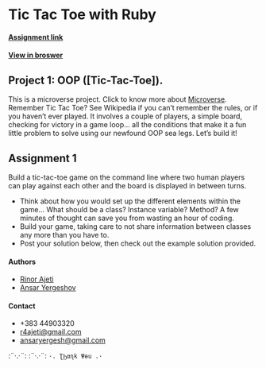 # Tic Tac Toe with Ruby

#### [Assignment link](https://www.theodinproject.com/courses/ruby-programming/lessons/oop)

#### [View in broswer](https://r4ajeti.github.io/Tic-Tac-Toe/)

## Project 1: OOP ([Tic-Tac-Toe]).

This is a microverse project. Click to know more about [Microverse](https://www.microverse.org/).
Remember Tic Tac Toe? See Wikipedia if you can’t remember the rules, or if you haven’t ever played. It involves a couple of players, a simple board, checking for victory in a game loop… all the conditions that make it a fun little problem to solve using our newfound OOP sea legs. Let’s build it! 

## Assignment 1

Build a tic-tac-toe game on the command line where two human players can play against each other and the board is displayed in between turns.
* Think about how you would set up the different elements within the game… What should be a class? Instance variable? Method? A few minutes of thought can save you from wasting an hour of coding.
* Build your game, taking care to not share information between classes any more than you have to.
* Post your solution below, then check out the example solution provided.


#### Authors
* [Rinor Ajeti](https://github.com/R4Ajeti)
* [Ansar Yergeshov](https://github.com/ansaryergesh)

#### Contact
* +383 44903320
* r4ajeti@gmail.com
* ansaryergesh@gmail.com

:¨·.·¨:   :¨·.·¨:
`·. ƮϦαɳk Ψөu .·`
